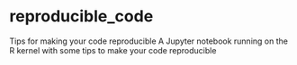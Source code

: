 # reproducible_code
Tips for making your code reproducible
A Jupyter notebook running on the R kernel with some tips to make your code reproducible
